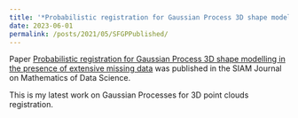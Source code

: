 ```yaml
---
title: '*Probabilistic registration for Gaussian Process 3D shape modelling in the presence of extensive missing data* has been published!'
date: 2023-06-01
permalink: /posts/2021/05/SFGPPublished/
---
```

Paper [Probabilistic registration for Gaussian Process 3D shape modelling in the presence of extensive missing data](/publication/2023-06-01-GPSF) 
was published in the SIAM Journal on Mathematics of Data Science. 

This is my latest work on Gaussian Processes for 3D point clouds registration.


